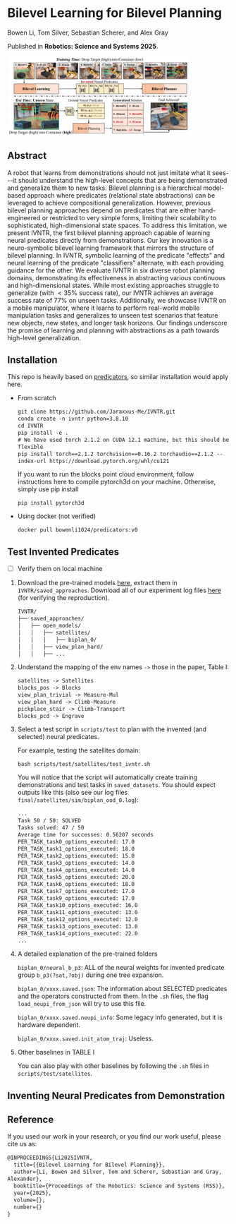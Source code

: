 # Bilevel Learning for Bilevel Planning

Bowen Li, Tom Silver, Sebastian Scherer, and Alex Gray

Published in **Robotics: Science and Systems 2025**.

<img src="imgs/Teaser.jpg" alt="81" style="zoom:40%;" />

## Abstract
A robot that learns from demonstrations should not just imitate what it sees---it should understand the high-level concepts that are being demonstrated and generalize them to new tasks.
Bilevel planning is a hierarchical model-based approach where predicates (relational state abstractions) can be leveraged to achieve compositional generalization.
However, previous bilevel planning approaches depend on predicates that are either hand-engineered or restricted to very simple forms, limiting their scalability to sophisticated, high-dimensional state spaces.
To address this limitation, we present IVNTR, the first bilevel planning approach capable of learning neural predicates directly from demonstrations.
Our key innovation is a neuro-symbolic bilevel learning framework that mirrors the structure of bilevel planning.
In IVNTR, symbolic learning of the predicate "effects" and neural learning of the predicate "classifiers" alternate, with each providing guidance for the other.
We evaluate IVNTR in six diverse robot planning domains, demonstrating its effectiveness in abstracting various continuous and high-dimensional states.
While most existing approaches struggle to generalize (with $<35\%$ success rate), our IVNTR achieves an average success rate of $77\%$ on unseen tasks.
Additionally, we showcase IVNTR on a mobile manipulator, where it learns to perform real-world mobile manipulation tasks and generalizes to unseen test scenarios that feature new objects, new states, and longer task horizons.
Our findings underscore the promise of learning and planning with abstractions as a path towards high-level generalization.

## Installation
This repo is heavily based on [predicators](https://github.com/Learning-and-Intelligent-Systems/predicators), so similar installation would apply here.

- From scratch
    ```
    git clone https://github.com/Jaraxxus-Me/IVNTR.git
    conda create -n ivntr python=3.8.10
    cd IVNTR
    pip install -e .
    # We have used torch 2.1.2 on CUDA 12.1 machine, but this should be flexible
    pip install torch==2.1.2 torchvision==0.16.2 torchaudio==2.1.2 --index-url https://download.pytorch.org/whl/cu121
    ```
    If you want to run the blocks point cloud environment, follow instructions here to compile pytorch3d on your machine.
    Otherwise, simply use pip install
    ```
    pip install pytorch3d
    ```

- Using docker (not verified)
    ```
    docker pull bowenli1024/predicators:v0
    ```

## Test Invented Predicates

- [ ] Verify them on local machine

1. Download the pre-trained models [here](https://drive.google.com/file/d/1OUSjQKi40Gv4Lmmo5s-EfvV9gR1wX4z9/view?usp=drive_link), extract them in `IVNTR/saved_approaches`. Download all of our experiment log files [here](https://drive.google.com/file/d/1rZJZE3sQvucGBK7TUdSgmkYvP7fLooro/view?usp=drive_link) (for verifying the reproduction).
    ```
    IVNTR/
    ├── saved_approaches/
    │   ├── open_models/
    │   │   ├── satellites/
    │   │   │   ├── biplan_0/
    │   │   ├── view_plan_hard/
    │   │   ├── ...
    ```
2. Understand the mapping of the env names `->` those in the paper, Table I:
    ```
    satellites -> Satellites
    blocks_pos -> Blocks
    view_plan_trivial -> Measure-Mul
    view_plan_hard -> Climb-Measure
    pickplace_stair -> Climb-Transport
    blocks_pcd -> Engrave
    ```
3. Select a test script in `scripts/test` to plan with the invented (and selected) neural predicates.

    For example, testing the satellites domain:
    ```
    bash scripts/test/satellites/test_ivntr.sh
    ```
    You will notice that the script will automatically create training demonstrations and test tasks in `saved_datasets`.
    You should expect outputs like this (also see our log files `final/satellites/sim/biplan_ood_0.log`):
    ```
    ...
    Task 50 / 50: SOLVED
    Tasks solved: 47 / 50
    Average time for successes: 0.56207 seconds
    PER_TASK_task0_options_executed: 17.0
    PER_TASK_task1_options_executed: 18.0
    PER_TASK_task2_options_executed: 15.0
    PER_TASK_task3_options_executed: 14.0
    PER_TASK_task4_options_executed: 14.0
    PER_TASK_task5_options_executed: 20.0
    PER_TASK_task6_options_executed: 18.0
    PER_TASK_task7_options_executed: 17.0
    PER_TASK_task9_options_executed: 17.0
    PER_TASK_task10_options_executed: 16.0
    PER_TASK_task11_options_executed: 13.0
    PER_TASK_task12_options_executed: 12.0
    PER_TASK_task13_options_executed: 13.0
    PER_TASK_task14_options_executed: 22.0
    ...
    ```
4. A detailed explanation of the pre-trained folders

    `biplan_0/neural_b_p3`: ALL of the neural weights for invented predicate group `b_p3(?sat,?obj)` during one tree expansion.

    `biplan_0/xxxx.saved.json`: The information about SELECTED predicates and the operators constructed from them. In the `.sh` files, the flag `load_neupi_from_json` will try to use this file.

    `biplan_0/xxxx.saved.neupi_info`: Some legacy info generated, but it is hardware dependent.

    `biplan_0/xxxx.saved.init_atom_traj`: Useless.

5. Other baselines in TABLE I

    You can also play with other baselines by following the `.sh` files in `scripts/test/satellites`.



## Inventing Neural Predicates from Demonstration

## Reference
If you used our work in your research, or you find our work useful, please cite us as:
```
@INPROCEEDINGS{Li2025IVNTR,     
  title={{Bilevel Learning for Bilevel Planning}},
  author={Li, Bowen and Silver, Tom and Scherer, Sebastian and Gray, Alexander}, 
  booktitle={Proceedings of the Robotics: Science and Systems (RSS)}, 
  year={2025},
  volume={},
  number={}
}
```
